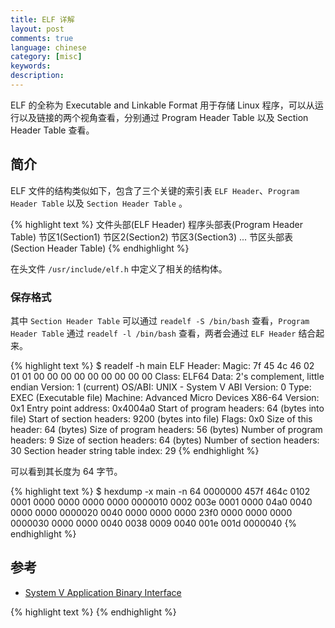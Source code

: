 ```yaml
---
title: ELF 详解
layout: post
comments: true
language: chinese
category: [misc]
keywords: 
description:
---
```


ELF 的全称为 Executable and Linkable Format 用于存储 Linux 程序，可以从运行以及链接的两个视角查看，分别通过 Program Header Table 以及 Section Header Table 查看。

<!-- more -->

## 简介

ELF 文件的结构类似如下，包含了三个关键的索引表 `ELF Header`、`Program Header Table` 以及 `Section Header Table` 。

{% highlight text %}
文件头部(ELF Header)
程序头部表(Program Header Table)
节区1(Section1)
节区2(Section2)
节区3(Section3)
...
节区头部表(Section Header Table)
{% endhighlight %}

<!--
它们都对应着 C 语言里头的一些结构体（elf.h 中定义）。文件头部主要描述 ELF 文件的类型，大小，运行平台，以及和程序头部表和节区头部表相关的信息。节区头部表则用于可重定位文件，以便描述各个节区的信息，这些信息包括节区的名字、类型、大小等。程序头部表则用于描述可执行文件或者动态链接库，以便系统加载和执行它们。而节区主要存放各种特定类型的信息，比如程序的正文区（代码）、数据区（初始化和未初始化的数据）、调试信息、以及用于动态链接的一些节区，比如解释器（.interp）节区将指定程序动态装载 / 链接器 ld-linux.so 的位置，而过程链接表（plt）、全局偏移表（got）、重定位表则用于辅助动态链接过程。



* ELF header
* Program header table：告诉系统如何创建进程映像。用来构造进程映像的目标文件必须具有程序头部表，可重定位文件不需要这个表。
* Section Header Table 描述文件Section的信息，包括了名称、大小等信息；
-->

在头文件 `/usr/include/elf.h` 中定义了相关的结构体。

### 保存格式

其中 `Section Header Table` 可以通过 `readelf -S /bin/bash` 查看，`Program Header Table` 通过 `readelf -l /bin/bash` 查看，两者会通过 `ELF Header` 结合起来。

{% highlight text %}
$ readelf -h main
ELF Header:
  Magic:   7f 45 4c 46 02 01 01 00 00 00 00 00 00 00 00 00 
  Class:                             ELF64
  Data:                              2's complement, little endian
  Version:                           1 (current)
  OS/ABI:                            UNIX - System V
  ABI Version:                       0
  Type:                              EXEC (Executable file)
  Machine:                           Advanced Micro Devices X86-64
  Version:                           0x1
  Entry point address:               0x4004a0
  Start of program headers:          64 (bytes into file)
  Start of section headers:          9200 (bytes into file)
  Flags:                             0x0
  Size of this header:               64 (bytes)
  Size of program headers:           56 (bytes)
  Number of program headers:         9
  Size of section headers:           64 (bytes)
  Number of section headers:         30
  Section header string table index: 29
{% endhighlight %}

可以看到其长度为 64 字节。

{% highlight text %}
$ hexdump -x main -n 64
0000000    457f    464c    0102    0001    0000    0000    0000    0000
0000010    0002    003e    0001    0000    04a0    0040    0000    0000
0000020    0040    0000    0000    0000    23f0    0000    0000    0000
0000030    0000    0000    0040    0038    0009    0040    001e    001d
0000040
{% endhighlight %}


<!--
libelf的使用
https://www.zybuluo.com/devilogic/note/139554

The ELF format - how programs look from the inside
https://greek0.net/elf.html


http://michalmalik.github.io/elf-dynamic-segment-struggles
-->

## 参考

* [System V Application Binary Interface](http://sco.com/developers/gabi/latest/contents.html)

{% highlight text %}
{% endhighlight %}
